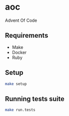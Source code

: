 # aoc
Advent Of Code

## Requirements

* Make
* Docker
* Ruby

## Setup
```bash
make setup
```

## Running tests suite
```bash
make run.tests
```
